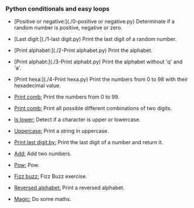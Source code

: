 ### Python conditionals and easy loops



* [Positive or negative:](./0-positive or negative.py) Determinate if a random number is positive, negative or zero.

* [Last digit:](./1-last digit.py) Print the last digit of a random number.

* [Print alphabet:](./2-Print alphabet.py) Print the alphabet.

* [Print alphabt:](./3-Print alphabt.py) Print the alphabet without 'q' and 'a'.

* [Print hexa:](./4-Print hexa.py) Print the numbers from 0 to 98 with their hexadecimal value.

* [Print comb:](./5-Print_comb2.py) Print the numbers from 0 to 99.

* [Print comb:](./6-Print_comb3.py) Print all possible different combinations of two digits.

* [Is lower:](./7-islower.py) Detect if a character is upper or lowercase.

* [Uppercase:](./8-uppercase.py) Print a string in uppercase.

* [Print last digit.by:](./9-print_last_digit.py) Print the last digit of a number and return it.

* [Add:](./10-add.py) Add two numbers.

* [Pow:](./11-pow.py) Pow.

* [Fizz buzz:](./12-fizzbuzz.py) Fizz Buzz exercise.

* [Reversed alphabet:](./100-print_tebahpla.py) Print a reversed alphabet.

* [Magic:](./102-magic_calculation.py) Do some maths.
